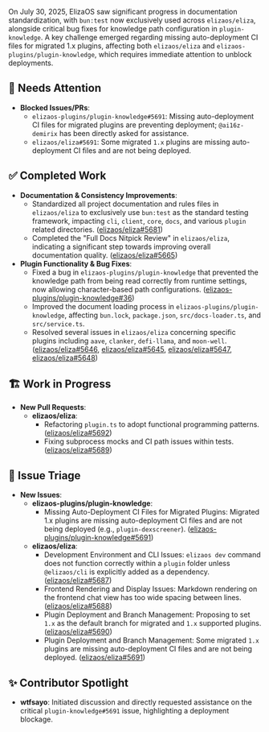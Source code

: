 On July 30, 2025, ElizaOS saw significant progress in documentation standardization, with `bun:test` now exclusively used across `elizaos/eliza`, alongside critical bug fixes for knowledge path configuration in `plugin-knowledge`. A key challenge emerged regarding missing auto-deployment CI files for migrated 1.x plugins, affecting both `elizaos/eliza` and `elizaos-plugins/plugin-knowledge`, which requires immediate attention to unblock deployments.

## 🚨 Needs Attention
- **Blocked Issues/PRs**:
    - `elizaos-plugins/plugin-knowledge#5691`: Missing auto-deployment CI files for migrated plugins are preventing deployment; `@ai16z-demirix` has been directly asked for assistance.
    - `elizaos/eliza#5691`: Some migrated `1.x` plugins are missing auto-deployment CI files and are not being deployed.

## ✅ Completed Work
- **Documentation & Consistency Improvements**:
    - Standardized all project documentation and rules files in `elizaos/eliza` to exclusively use `bun:test` as the standard testing framework, impacting `cli`, `client`, `core`, `docs`, and various `plugin` related directories. ([elizaos/eliza#5681](https://github.com/elizaos/eliza/pull/5681))
    - Completed the "Full Docs Nitpick Review" in `elizaos/eliza`, indicating a significant step towards improving overall documentation quality. ([elizaos/eliza#5665](https://github.com/elizaos/eliza/issues/5665))
- **Plugin Functionality & Bug Fixes**:
    - Fixed a bug in `elizaos-plugins/plugin-knowledge` that prevented the knowledge path from being read correctly from runtime settings, now allowing character-based path configurations. ([elizaos-plugins/plugin-knowledge#36](https://github.com/elizaos-plugins/plugin-knowledge/pull/36))
    - Improved the document loading process in `elizaos-plugins/plugin-knowledge`, affecting `bun.lock`, `package.json`, `src/docs-loader.ts`, and `src/service.ts`.
    - Resolved several issues in `elizaos/eliza` concerning specific plugins including `aave`, `clanker`, `defi-llama`, and `moon-well`. ([elizaos/eliza#5646](https://github.com/elizaos/eliza/issues/5646), [elizaos/eliza#5645](https://github.com/elizaos/eliza/issues/5645), [elizaos/eliza#5647](https://github.com/elizaos/eliza/issues/5647), [elizaos/eliza#5648](https://github.com/elizaos/eliza/issues/5648))

## 🏗️ Work in Progress
- **New Pull Requests**:
    - **elizaos/eliza**:
        - Refactoring `plugin.ts` to adopt functional programming patterns. ([elizaos/eliza#5692](https://github.com/elizaos/eliza/pull/5692))
        - Fixing subprocess mocks and CI path issues within tests. ([elizaos/eliza#5689](https://github.com/elizaos/eliza/pull/5689))

## 🐞 Issue Triage
- **New Issues**:
    - **elizaos-plugins/plugin-knowledge**:
        - Missing Auto-Deployment CI Files for Migrated Plugins: Migrated 1.x plugins are missing auto-deployment CI files and are not being deployed (e.g., `plugin-dexscreener`). ([elizaos-plugins/plugin-knowledge#5691](https://github.com/elizaos-plugins/plugin-knowledge/issues/5691))
    - **elizaos/eliza**:
        - Development Environment and CLI Issues: `elizaos dev` command does not function correctly within a `plugin` folder unless `@elizaos/cli` is explicitly added as a dependency. ([elizaos/eliza#5687](https://github.com/elizaos/eliza/issues/5687))
        - Frontend Rendering and Display Issues: Markdown rendering on the frontend chat view has too wide spacing between lines. ([elizaos/eliza#5688](https://github.com/elizaos/eliza/issues/5688))
        - Plugin Deployment and Branch Management: Proposing to set `1.x` as the default branch for migrated and `1.x` supported plugins. ([elizaos/eliza#5690](https://github.com/elizaos/eliza/issues/5690))
        - Plugin Deployment and Branch Management: Some migrated `1.x` plugins are missing auto-deployment CI files and are not being deployed. ([elizaos/eliza#5691](https://github.com/elizaos/eliza/issues/5691))

## ✨ Contributor Spotlight
- **wtfsayo**: Initiated discussion and directly requested assistance on the critical `plugin-knowledge#5691` issue, highlighting a deployment blockage.
